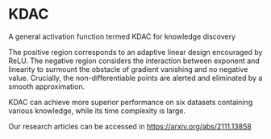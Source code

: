 # KDAC
A general activation function termed KDAC for knowledge discovery

The positive region corresponds to an adaptive linear design encouraged by ReLU. The negative region considers the interaction between exponent and linearity to surmount the obstacle of gradient vanishing and no negative value. Crucially, the non-differentiable points are alerted and eliminated by a smooth approximation.

KDAC can achieve more superior performance on six datasets containing various knowledge, while its time complexity is large.



Our research articles can be accessed in https://arxiv.org/abs/2111.13858

